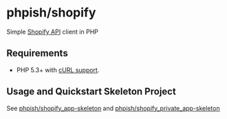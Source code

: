 # phpish/shopify

Simple [Shopify API](http://api.shopify.com/) client in PHP


## Requirements

* PHP 5.3+ with [cURL support](http://php.net/manual/en/book.curl.php).


## Usage and Quickstart Skeleton Project

See [phpish/shopify_app-skeleton](https://github.com/phpish/shopify_app-skeleton) and [phpish/shopify_private_app-skeleton](https://github.com/phpish/shopify_private_app-skeleton)